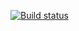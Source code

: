 [![Build status](https://ci.appveyor.com/api/projects/status/8nd0gx55bkpjjv0c?svg=true)](https://ci.appveyor.com/project/NikaNesterova/carddeliveryselenide)